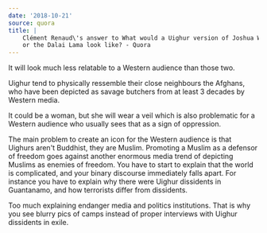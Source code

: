 ```yaml
---
date: '2018-10-21'
source: quora
title: |
    Clément Renaud\'s answer to What would a Uighur version of Joshua Wong
    or the Dalai Lama look like? - Quora
---
```


It will look much less relatable to a Western audience than those two.

Uighur tend to physically ressemble their close neighbours the Afghans,
who have been depicted as savage butchers from at least 3 decades by
Western media.

It could be a woman, but she will wear a veil which is also problematic
for a Western audience who usually sees that as a sign of oppression.

The main problem to create an icon for the Western audience is that
Uighurs aren\'t Buddhist, they are Muslim. Promoting a Muslim as a
defensor of freedom goes against another enormous media trend of
depicting Muslims as enemies of freedom. You have to start to explain
that the world is complicated, and your binary discourse immediately
falls apart. For instance you have to explain why there were Uighur
dissidents in Guantanamo, and how terrorists differ from dissidents.

Too much explaining endanger media and politics institutions. That is
why you see blurry pics of camps instead of proper interviews with
Uighur dissidents in exile.
